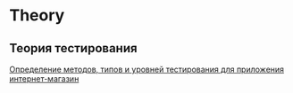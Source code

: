# Theory
## Теория тестирования
[Определение методов, типов и уровней тестирования для приложения интернет-магазин](https://docs.google.com/spreadsheets/d/11IXbxM4Gk8me7V1KqHsiQen89vay5vxpcU0pq1QCn1A/edit?usp=sharing)
